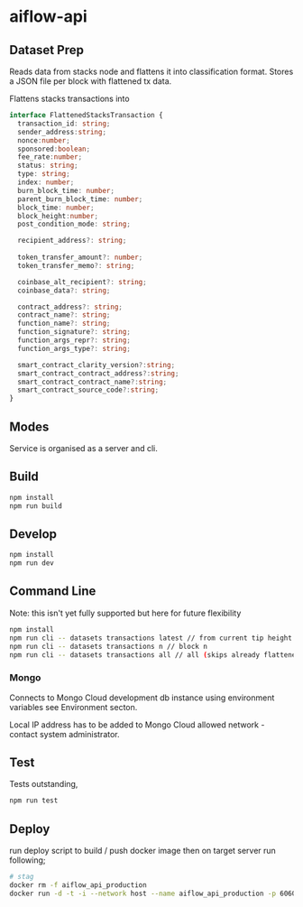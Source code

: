 # aiflow-api

## Dataset Prep

Reads data from stacks node and flattens it into classification format.
Stores a JSON file per block with flattened tx data.

Flattens stacks transactions into

```ts
interface FlattenedStacksTransaction {
  transaction_id: string;
  sender_address:string;
  nonce:number;
  sponsored:boolean;
  fee_rate:number;
  status: string;
  type: string;
  index: number;
  burn_block_time: number;
  parent_burn_block_time: number;
  block_time: number;
  block_height:number;
  post_condition_mode: string;

  recipient_address?: string;
  
  token_transfer_amount?: number;
  token_transfer_memo?: string;

  coinbase_alt_recipient?: string;
  coinbase_data?: string;

  contract_address?: string;
  contract_name?: string;
  function_name?: string;
  function_signature?: string;
  function_args_repr?: string;
  function_args_type?: string;

  smart_contract_clarity_version?:string;
  smart_contract_contract_address?:string;
  smart_contract_contract_name?:string;
  smart_contract_source_code?:string;
}
```

## Modes

Service is organised as a server and cli.

## Build

```bash
npm install
npm run build
```

## Develop

```bash
npm install
npm run dev
```

## Command Line

Note: this isn't yet fully supported but here for future flexibility

```bash
npm install
npm run cli -- datasets transactions latest // from current tip height to last saved block
npm run cli -- datasets transactions n // block n
npm run cli -- datasets transactions all // all (skips already flattened blocks)
```

### Mongo

Connects to Mongo Cloud development db instance using environment variables see Environment secton.

Local IP address has to be added to Mongo Cloud allowed network - contact system administrator.

## Test

Tests outstanding,

```bash
npm run test
```

## Deploy

run deploy script to build / push docker image then on target server run following;

```bash
# stag
docker rm -f aiflow_api_production
docker run -d -t -i --network host --name aiflow_api_production -p 6060:6060 -e NODE_ENV='linode-production' mijoco/aiflow_api
```
